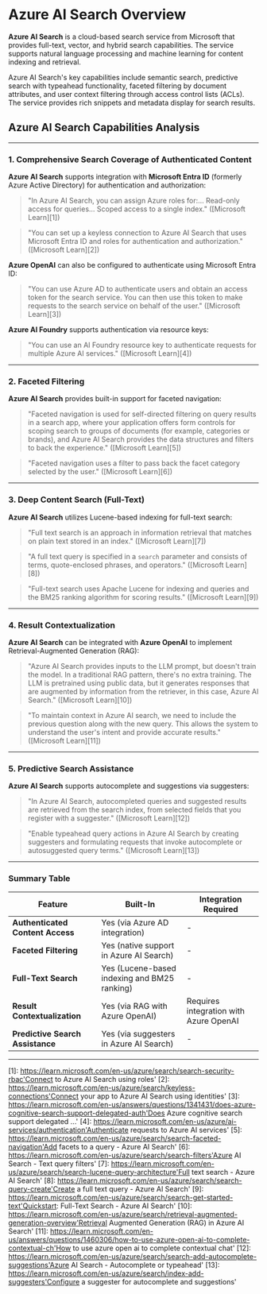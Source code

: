 # Azure AI Search Overview

**Azure AI Search** is a cloud-based search service from Microsoft that provides full-text, vector, and hybrid search capabilities. The service supports natural language processing and machine learning for content indexing and retrieval.

Azure AI Search's key capabilities include semantic search, predictive search with typeahead functionality, faceted filtering by document attributes, and user context filtering through access control lists (ACLs). The service provides rich snippets and metadata display for search results.

## Azure AI Search Capabilities Analysis

---

### 1. Comprehensive Search Coverage of Authenticated Content

**Azure AI Search** supports integration with **Microsoft Entra ID** (formerly Azure Active Directory) for authentication and authorization:

> "In Azure AI Search, you can assign Azure roles for:... Read-only access for queries... Scoped access to a single index." ([Microsoft Learn][1])

> "You can set up a keyless connection to Azure AI Search that uses Microsoft Entra ID and roles for authentication and authorization." ([Microsoft Learn][2])

**Azure OpenAI** can also be configured to authenticate using Microsoft Entra ID:

> "You can use Azure AD to authenticate users and obtain an access token for the search service. You can then use this token to make requests to the search service on behalf of the user." ([Microsoft Learn][3])

**Azure AI Foundry** supports authentication via resource keys:

> "You can use an AI Foundry resource key to authenticate requests for multiple Azure AI services." ([Microsoft Learn][4])

---

### 2. Faceted Filtering

**Azure AI Search** provides built-in support for faceted navigation:

> "Faceted navigation is used for self-directed filtering on query results in a search app, where your application offers form controls for scoping search to groups of documents (for example, categories or brands), and Azure AI Search provides the data structures and filters to back the experience." ([Microsoft Learn][5])

> "Faceted navigation uses a filter to pass back the facet category selected by the user." ([Microsoft Learn][6])

---

### 3. Deep Content Search (Full-Text)

**Azure AI Search** utilizes Lucene-based indexing for full-text search:

> "Full text search is an approach in information retrieval that matches on plain text stored in an index." ([Microsoft Learn][7])

> "A full text query is specified in a `search` parameter and consists of terms, quote-enclosed phrases, and operators." ([Microsoft Learn][8])

> "Full-text search uses Apache Lucene for indexing and queries and the BM25 ranking algorithm for scoring results." ([Microsoft Learn][9])

---

### 4. Result Contextualization

**Azure AI Search** can be integrated with **Azure OpenAI** to implement Retrieval-Augmented Generation (RAG):

> "Azure AI Search provides inputs to the LLM prompt, but doesn't train the model. In a traditional RAG pattern, there's no extra training. The LLM is pretrained using public data, but it generates responses that are augmented by information from the retriever, in this case, Azure AI Search." ([Microsoft Learn][10])

> "To maintain context in Azure AI search, we need to include the previous question along with the new query. This allows the system to understand the user's intent and provide accurate results." ([Microsoft Learn][11])

---

### 5. Predictive Search Assistance

**Azure AI Search** supports autocomplete and suggestions via suggesters:

> "In Azure AI Search, autocompleted queries and suggested results are retrieved from the search index, from selected fields that you register with a suggester." ([Microsoft Learn][12])

> "Enable typeahead query actions in Azure AI Search by creating suggesters and formulating requests that invoke autocomplete or autosuggested query terms." ([Microsoft Learn][13])

---

### Summary Table

| Feature                          | Built-In                                     | Integration Required                   |
| -------------------------------- | -------------------------------------------- | -------------------------------------- |
| **Authenticated Content Access** | Yes (via Azure AD integration)               | -                                      |
| **Faceted Filtering**            | Yes (native support in Azure AI Search)      | -                                      |
| **Full-Text Search**             | Yes (Lucene-based indexing and BM25 ranking) | -                                      |
| **Result Contextualization**     | Yes (via RAG with Azure OpenAI)              | Requires integration with Azure OpenAI |
| **Predictive Search Assistance** | Yes (via suggesters in Azure AI Search)      | -                                      |

---

[1]: https://learn.microsoft.com/en-us/azure/search/search-security-rbac'Connect to Azure AI Search using roles'
[2]: https://learn.microsoft.com/en-us/azure/search/keyless-connections'Connect your app to Azure AI Search using identities'
[3]: https://learn.microsoft.com/en-us/answers/questions/1341431/does-azure-cognitive-search-support-delegated-auth'Does Azure cognitive search support delegated ...'
[4]: https://learn.microsoft.com/en-us/azure/ai-services/authentication'Authenticate requests to Azure AI services'
[5]: https://learn.microsoft.com/en-us/azure/search/search-faceted-navigation'Add facets to a query - Azure AI Search'
[6]: https://learn.microsoft.com/en-us/azure/search/search-filters'Azure AI Search - Text query filters'
[7]: https://learn.microsoft.com/en-us/azure/search/search-lucene-query-architecture'Full text search - Azure AI Search'
[8]: https://learn.microsoft.com/en-us/azure/search/search-query-create'Create a full text query - Azure AI Search'
[9]: https://learn.microsoft.com/en-us/azure/search/search-get-started-text'Quickstart: Full-Text Search - Azure AI Search'
[10]: https://learn.microsoft.com/en-us/azure/search/retrieval-augmented-generation-overview'Retrieval Augmented Generation (RAG) in Azure AI Search'
[11]: https://learn.microsoft.com/en-us/answers/questions/1460306/how-to-use-azure-open-ai-to-complete-contextual-ch'How to use azure open ai to complete contextual chat'
[12]: https://learn.microsoft.com/en-us/azure/search/search-add-autocomplete-suggestions'Azure AI Search - Autocomplete or typeahead'
[13]: https://learn.microsoft.com/en-us/azure/search/index-add-suggesters'Configure a suggester for autocomplete and suggestions'
